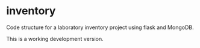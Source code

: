 # inventory
Code structure for a laboratory inventory project using flask and MongoDB.

This is a working development version.

